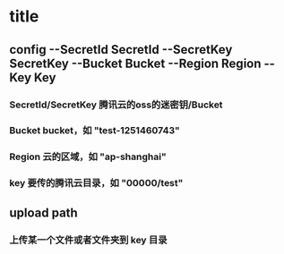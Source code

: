 # title

## config --SecretId SecretId --SecretKey SecretKey --Bucket Bucket --Region Region --Key Key
###  SecretId/SecretKey 腾讯云的oss的迷密钥/Bucket
###  Bucket bucket，如 "test-1251460743"
###  Region 云的区域，如 "ap-shanghai"
###  key 要传的腾讯云目录，如 "00000/test"


## upload path
### 上传某一个文件或者文件夹到 key 目录
